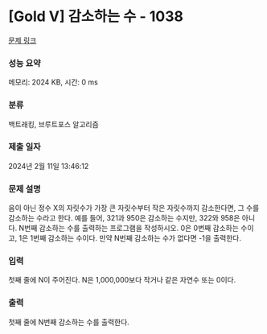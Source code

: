 # [Gold V] 감소하는 수 - 1038 

[문제 링크](https://www.acmicpc.net/problem/1038) 

### 성능 요약

메모리: 2024 KB, 시간: 0 ms

### 분류

백트래킹, 브루트포스 알고리즘

### 제출 일자

2024년 2월 11일 13:46:12

### 문제 설명

<p>음이 아닌 정수 X의 자릿수가 가장 큰 자릿수부터 작은 자릿수까지 감소한다면, 그 수를 감소하는 수라고 한다. 예를 들어, 321과 950은 감소하는 수지만, 322와 958은 아니다. N번째 감소하는 수를 출력하는 프로그램을 작성하시오. 0은 0번째 감소하는 수이고, 1은 1번째 감소하는 수이다. 만약 N번째 감소하는 수가 없다면 -1을 출력한다.</p>

### 입력 

 <p>첫째 줄에 N이 주어진다. N은 1,000,000보다 작거나 같은 자연수 또는 0이다.</p>

### 출력 

 <p>첫째 줄에 N번째 감소하는 수를 출력한다.</p>

